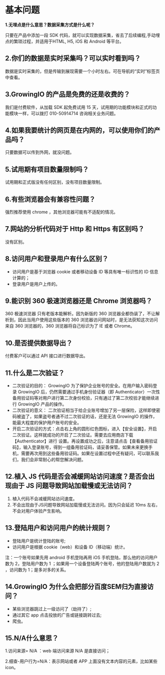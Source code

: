 # 基本问题

**1.无埋点是什么意思？数据采集方式是什么呢？**

只要在产品中添加一段 SDK 代码，就可以实现数据采集，省去了后续编程,手动埋点的繁琐过程，并适用于HTML, H5, iOS 和 Android 等平台。

## 2.你们的数据是实时采集吗？可以实时看到吗？

数据是实时采集的，但是传输到展现需要一个小时左右。可在导航的“实时”标签页中查看。

## 3.GrowingIO 的产品是免费的还是收费的？

我们是付费软件，从加载 SDK 起免费试用 15 天，试用期的功能模块和正式的功能模块一样，可以拨打 010-50914714 咨询相关业务问题。

## 4.如果我要统计的网页是在内网的，可以使用你们的产品吗？

只要数据可以传到外网，就没问题。

## 5.试用期有项目数量限制吗？

试用期和正式版没有任何区别，没有项目数量限制。

## 6.有些浏览器会有兼容性问题？

强烈推荐使用 chrome ，其他浏览器可能有不适配的情况。

## 7.网站的分析代码对于 Http 和 Https 有区别吗？

没有区别。

## 8.访问用户和登录用户有什么区别？

* 访问用户是基于浏览器 cookie 或者移动设备 ID 等具有唯一标识性的 ID 信息计算的；
* 登录用户是用户上传的。

## 9.能识别 360 极速浏览器还是 Chrome 浏览器吗？

360 极速浏览器 只有老版本能解析。因为新版的 360 浏览器全都伪装了，不让解析到，因此当用户使用这些版本的 360 浏览器访问网站时，是无法获知这次访问来自 360 浏览器的，360 浏览器将自己标识为了 IE 或者 Chrome。

## 10.是否提供数据导出？

付费客户可以通过 API 接口进行数据导出。

## 11.什么是二次验证？

* 二次验证的目的： GrowingIO 为了保护企业账号的安全。在用户输入密码登录 GrowingIO 后，仍然需要通过手机身份验证器（即 Authenticator）一次性备用验证码等对用户进行第二次身份校验，只有通过了第二次校验才能继续进行 GrowingIO 产品的操作。
* 二次验证的意义： 二次验证相当于给企业账号增加了另一层保险，这样即使密码被盗了，如果盗号者通不过二次验证的话，还是无法 GrowingIO 的操作，能最大程度的保护用户账号的安全。
* 开启二次验证的方式：点击右上角的圆形红色图标，进入【安全设置】，开启二次验证。这样就成功的开启了二次验证。需要去应用商店下载【Authenticator】进行 设置。再设置成功之后，注意请点击【查看备用验证码】，输入登录账号，得到一组备用验证码，请妥善保管。如果未来更换手机，需要再次用到这些备用验证码。如果在设置过程中还有疑问，可以联系我们，我们会非常耐心的帮您解决问题。

## 12.植入 JS 代码是否会减缓网站访问速度？是否会出现由于 JS 问题导致网站加载慢或无法访问？

1. 植入代码不会减缓网站访问速度。
2. 不会出现由于JS问题导致网站加载慢或无法访问。因为只会延迟 10ms 左右，不会对用户体验产生影响。

## 13.登陆用户和访问用户的统计规则？

* 登陆用户是统计登陆的账号;
* 访问用户是根据 cookie（web）和设备 ID（移动端）统计。

注：一个账号如果先用 android 手机登陆再用 iOS 手机登陆，那么他的访问用户数为 2，登陆用户数为 1 ；如果用一个设备登陆两个账号，他的登陆用户数就为 2 ，访问数为 1；是多对多的关系。

## 14.GrowingIO 为什么会把部分百度SEM归为直接访问？

* 某些浏览器跳过上一级访问了（劫持了）;
* 通过其它 app 点击投放的广告或链接跳转过去;
* 爬虫。

## 15.N/A什么意思？

1.访问来源= N/A ：web 端访问来源 N/A 是直接访问；

2.细查-用户行为=N/A：表示网站或者 APP 上面没有文本内容的元素，比如某些icon。

